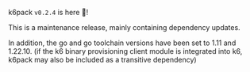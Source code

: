 k6pack `v0.2.4` is here 🎉!

This is a maintenance release, mainly containing dependency updates.

In addition, the go and go toolchain versions have been set to 1.11 and 1.22.10.
(if the k6 binary provisioning client module is integrated into k6, k6pack may also be included as a transitive dependency)
